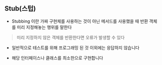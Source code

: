 ## Stub(스텁)
* Stubbing 이란 가짜 구현체를 사용하는 것이 아닌 메서드를 사용했을 때 반환 객체를 미리 지정해놓는 행위를 말한다
> 미리 지정하지 않은 객체를 반환한다면 오류가 발생할 수 있다

* 일반적으로 테스트를 위해 프로그래밍 된 것 이외에는 응답하지 않습니다

* 해당 인터페이스나 클래스를 최소한으로 구현합니다
